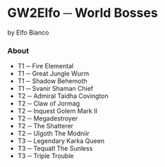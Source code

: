 # GW2Elfo ─ World Bosses
by Elfo Bianco

### About
* T1 ─ Fire Elemental
* T1 ─ Great Jungle Wurm
* T1 ─ Shadow Behemoth
* T1 ─ Svanir Shaman Chief
* T2 ─ Admiral Taidha Covington
* T2 ─ Claw of Jormag
* T2 ─ Inquest Golem Mark II
* T2 ─ Megadestroyer
* T2 ─ The Shatterer
* T2 ─ Ulgoth The Modniir
* T3 ─ Legendary Karka Queen
* T3 ─ Tequatl The Sunless
* T3 ─ Triple Trouble
